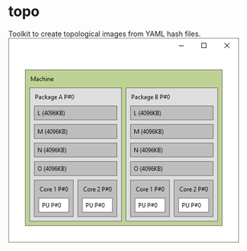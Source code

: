 # topo
Toolkit to create topological images from YAML hash files.
![Topo example output](screenshot.png)
